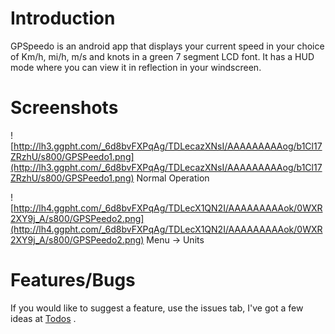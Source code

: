 # Introduction #

GPSpeedo is an android app that displays your current speed in your choice of Km/h, mi/h, m/s and knots in a green 7 segment LCD font. It has a HUD mode where you can view it in reflection in your windscreen.


# Screenshots #
![http://lh3.ggpht.com/_6d8bvFXPqAg/TDLecazXNsI/AAAAAAAAAog/b1Cl17ZRzhU/s800/GPSPeedo1.png](http://lh3.ggpht.com/_6d8bvFXPqAg/TDLecazXNsI/AAAAAAAAAog/b1Cl17ZRzhU/s800/GPSPeedo1.png)
Normal Operation


![http://lh4.ggpht.com/_6d8bvFXPqAg/TDLecX1QN2I/AAAAAAAAAok/0WXR2XY9j_A/s800/GPSPeedo2.png](http://lh4.ggpht.com/_6d8bvFXPqAg/TDLecX1QN2I/AAAAAAAAAok/0WXR2XY9j_A/s800/GPSPeedo2.png)
Menu -> Units


# Features/Bugs #

If you would like to suggest a feature, use the issues tab, I've got a few ideas at [Todos](Todos.md) .